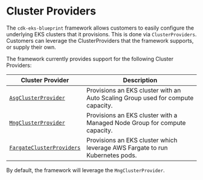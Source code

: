 # Cluster Providers

The `cdk-eks-blueprint` framework allows customers to easily configure the underlying EKS clusters that it provisions. This is done via `ClusterProviders`. Customers can leverage the ClusterProviders that the framework supports, or supply their own. 

The framework currently provides support for the following Cluster Providers:

| Cluster Provider  | Description                                                                       |
|-------------------|-----------------------------------------------------------------------------------|
| [`AsgClusterProvider`](./asg-cluster-provider) | Provisions an EKS cluster with an Auto Scaling Group used for compute capacity.
| [`MngClusterProvider`](./mng-cluster-provider) | Provisions an EKS cluster with a Managed Node Group for compute capacity.
| [`FargateClusterProviders`](./fargate-cluster-provider) | Provisions an EKS cluster which leverage AWS Fargate to run Kubernetes pods.

By default, the framework will leverage the `MngClusterProvider`.